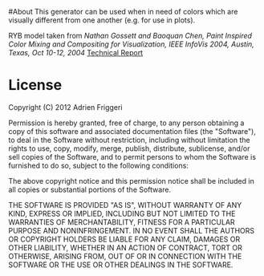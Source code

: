 #About
This generator can be used when in need of colors which are visually different from one another (e.g. for use in plots).

RYB model taken from *Nathan Gossett and Baoquan Chen, Paint Inspired Color Mixing and Compositing for Visualization, IEEE InfoVis 2004, Austin, Texas, Oct 10-12, 2004* [Technical Report](http://threekings.tk/mirror/ryb_TR.pdf)


# License
Copyright (C) 2012 Adrien Friggeri

Permission is hereby granted, free of charge, to any person obtaining a copy of this software and associated documentation files (the "Software"), to deal in the Software without restriction, including without limitation the rights to use, copy, modify, merge, publish, distribute, sublicense, and/or sell copies of the Software, and to permit persons to whom the Software is furnished to do so, subject to the following conditions:

The above copyright notice and this permission notice shall be included in all copies or substantial portions of the Software.

THE SOFTWARE IS PROVIDED "AS IS", WITHOUT WARRANTY OF ANY KIND, EXPRESS OR IMPLIED, INCLUDING BUT NOT LIMITED TO THE WARRANTIES OF MERCHANTABILITY, FITNESS FOR A PARTICULAR PURPOSE AND NONINFRINGEMENT. IN NO EVENT SHALL THE AUTHORS OR COPYRIGHT HOLDERS BE LIABLE FOR ANY CLAIM, DAMAGES OR OTHER LIABILITY, WHETHER IN AN ACTION OF CONTRACT, TORT OR OTHERWISE, ARISING FROM, OUT OF OR IN CONNECTION WITH THE SOFTWARE OR THE USE OR OTHER DEALINGS IN THE SOFTWARE.
